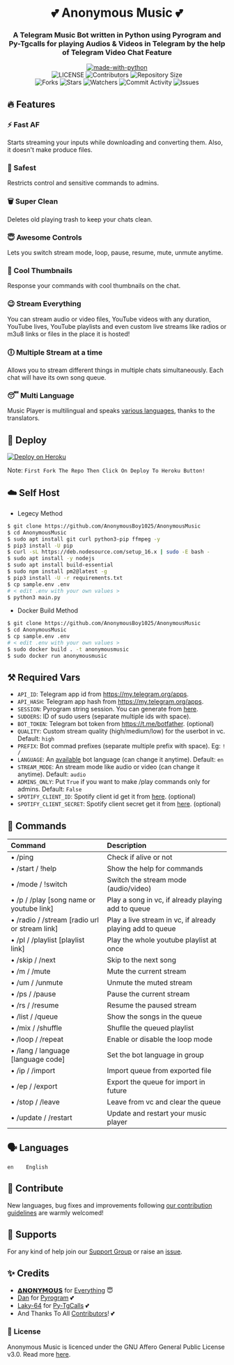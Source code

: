 <h1 align= center><b>💕 Anonymous Music 💕</b></h1>
<h3 align = center> A Telegram Music Bot written in Python using Pyrogram and Py-Tgcalls for playing Audios & Videos in Telegram by the help of Telegram Video Chat Feature</h3>

<p align="center">
<a href="https://python.org"><img src="http://forthebadge.com/images/badges/made-with-python.svg" alt="made-with-python"></a>
<br>
    <img src="https://img.shields.io/github/license/AnonymousBoy1025/AnonymousMusic?style=for-the-badge" alt="LICENSE">
    <img src="https://img.shields.io/github/contributors/AnonymousBoy1025/AnonymousMusic?style=for-the-badge" alt="Contributors">
    <img src="https://img.shields.io/github/repo-size/AnonymousBoy1025/AnonymousMusic?style=for-the-badge" alt="Repository Size"> <br>
    <img src="https://img.shields.io/github/forks/AnonymousBoy1025/AnonymousMusic?style=for-the-badge" alt="Forks">
    <img src="https://img.shields.io/github/stars/AnonymousBoy1025/AnonymousMusic?style=for-the-badge" alt="Stars">
    <img src="https://img.shields.io/github/watchers/AnonymousBoy1025/AnonymousMusic?style=for-the-badge" alt="Watchers">
    <img src="https://img.shields.io/github/commit-activity/w/AnonymousBoy1025/AnonymousMusic?style=for-the-badge" alt="Commit Activity">
    <img src="https://img.shields.io/github/issues/AnonymousBoy1025/AnonymousMusic?style=for-the-badge" alt="Issues">
</p>

## 🔥 <a name="features"></a>Features

### ⚡️ Fast AF

Starts streaming your inputs while downloading and converting them. Also, it
doesn't make produce files.

### 🔗 Safest 

Restricts control and sensitive commands to admins.

### 🗑 Super Clean

Deletes old playing trash to keep your chats clean.

### 😇 Awesome Controls

Lets you switch stream mode, loop, pause, resume, mute, unmute anytime.

### 🤤 Cool Thumbnails

Response your commands with cool thumbnails on the chat.

### 😉 Stream Everything 

You can stream audio or video files, YouTube videos with any duration,
YouTube lives, YouTube playlists and even custom live streams like radios or m3u8 links or files in
the place it is hosted!

### 🕕 Multiple Stream at a time

Allows you to stream different things in multiple chats simultaneously. Each
chat will have its own song queue.

### 😴 Multi Language

Music Player is multilingual and speaks [various languages](#languages),
thanks to the translators.

## 🚀 <a name="deploy"></a>Deploy

[![Deploy on Heroku](https://www.herokucdn.com/deploy/button.svg)](https://dashboard.heroku.com/new?template=https://github.com/AnonymousBoy1025/AnonymousMusic)

Note: `First Fork The Repo Then Click On Deploy To Heroku Button!`


## ☁️ <a name="self_host"></a>Self Host

- Legecy Method
```bash
$ git clone https://github.com/AnonymousBoy1025/AnonymousMusic
$ cd AnonymousMusic
$ sudo apt install git curl python3-pip ffmpeg -y
$ pip3 install -U pip
$ curl -sL https://deb.nodesource.com/setup_16.x | sudo -E bash -
$ sudo apt install -y nodejs
$ sudo apt install build-essential
$ sudo npm install pm2@latest -g
$ pip3 install -U -r requirements.txt
$ cp sample.env .env
# < edit .env with your own values >
$ python3 main.py
```

- Docker Build Method
```bash
$ git clone https://github.com/AnonymousBoy1025/AnonymousMusic
$ cd AnonymousMusic
$ cp sample.env .env
# < edit .env with your own values >
$ sudo docker build . -t anonymousmusic
$ sudo docker run anonymousmusic
```

## ⚒ <a name="configs"></a> Required Vars

- `API_ID`: Telegram app id from https://my.telegram.org/apps.
- `API_HASH`: Telegram app hash from https://my.telegram.org/apps.
- `SESSION`: Pyrogram string session. You can generate from [here](https://telegram.me/AnonymousStringBot).
- `SUDOERS`: ID of sudo users (separate multiple ids with space).
- `BOT_TOKEN`: Telegram bot token from https://t.me/botfather. (optional)
- `QUALITY`: Custom stream quality (high/medium/low) for the userbot in vc. Default: `high`
- `PREFIX`: Bot commad prefixes (separate multiple prefix with space). Eg: `! /`
- `LANGUAGE`: An [available](#languages) bot language (can change it anytime). Default: `en`
- `STREAM_MODE`: An stream mode like audio or video (can change it anytime). Default: `audio`
- `ADMINS_ONLY`: Put `True` if you want to make /play commands only for admins. Default: `False`
- `SPOTIFY_CLIENT_ID`: Spotify client id get it from [here](https://developer.spotify.com/dashboard/applications). (optional)
- `SPOTIFY_CLIENT_SECRET`: Spotify client secret get it from [here](https://developer.spotify.com/dashboard/applications). (optional)


## 📄 <a name="commands"></a>Commands

Command | Description
:--- | :---
• /ping | Check if alive or not
• /start / !help | Show the help for commands
• /mode / !switch | Switch the stream mode (audio/video)
• /p / /play [song name or youtube link] | Play a song in vc, if already playing add to queue
• /radio / /stream [radio url or stream link] | Play a live stream in vc, if already playing add to queue
• /pl / /playlist [playlist link] | Play the whole youtube playlist at once
• /skip / /next | Skip to the next song
• /m / /mute | Mute the current stream
• /um / /unmute | Unmute the muted stream
• /ps / /pause | Pause the current stream
• /rs / /resume | Resume the paused stream
• /list / /queue | Show the songs in the queue
• /mix / /shuffle | Shuflle the queued playlist
• /loop / /repeat | Enable or disable the loop mode
• /lang / language [language code] | Set the bot language in group
• /ip / /import | Import queue from exported file
• /ep / /export | Export the queue for import in future
• /stop / /leave | Leave from vc and clear the queue
• /update / /restart | Update and restart your music player

## 🗣 <a name="languages"></a>Languages

```text
en    English
```

## 💜 <a name="contribute"></a>Contribute

New languages, bug fixes and improvements following
[our contribution guidelines](./CONTRIBUTING.md) are warmly welcomed!

## 🛫 <a name="supports"></a>Supports

For any kind of help join our [Support Group](https://telegram.me/DevilsHeavenMF) or raise an [issue](https://github.com/AnonymousBoy1025/AnonymousMusic/issues).

## ✨ <a name="credits"></a>Credits

- [𝝙𝗡𝗢𝗡𝗬𝗠𝗢𝗨𝗦](https://github.com/AnonymousBoy1025) for [Everything](https://github.com/AnonymousBoy1025/AnonymousMusic) 😇
- [Dan](https://github.com/delivrance) for [Pyrogram](https://github.com/pyrogram/pyrogram) 💕
- [Laky-64](https://github.com/Laky-64) for [Py-TgCalls](https://github.com/pytgcalls/pytgcalls) 💕
- And Thanks To All [Contributors](https://github.com/AnonymousBoy1025/AnonymousMusic/graphs/contributors)! 💕

### 📃 <a name="license"></a>License

Anonymous Music is licenced under the GNU Affero General Public License v3.0.
Read more [here](./LICENSE).
